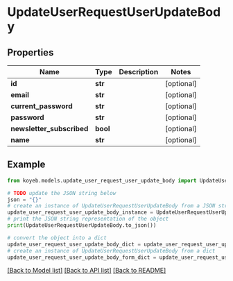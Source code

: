 # UpdateUserRequestUserUpdateBody


## Properties

Name | Type | Description | Notes
------------ | ------------- | ------------- | -------------
**id** | **str** |  | [optional] 
**email** | **str** |  | [optional] 
**current_password** | **str** |  | [optional] 
**password** | **str** |  | [optional] 
**newsletter_subscribed** | **bool** |  | [optional] 
**name** | **str** |  | [optional] 

## Example

```python
from koyeb.models.update_user_request_user_update_body import UpdateUserRequestUserUpdateBody

# TODO update the JSON string below
json = "{}"
# create an instance of UpdateUserRequestUserUpdateBody from a JSON string
update_user_request_user_update_body_instance = UpdateUserRequestUserUpdateBody.from_json(json)
# print the JSON string representation of the object
print(UpdateUserRequestUserUpdateBody.to_json())

# convert the object into a dict
update_user_request_user_update_body_dict = update_user_request_user_update_body_instance.to_dict()
# create an instance of UpdateUserRequestUserUpdateBody from a dict
update_user_request_user_update_body_form_dict = update_user_request_user_update_body.from_dict(update_user_request_user_update_body_dict)
```
[[Back to Model list]](../README.md#documentation-for-models) [[Back to API list]](../README.md#documentation-for-api-endpoints) [[Back to README]](../README.md)


